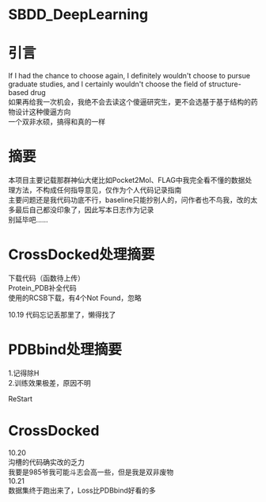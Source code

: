 # SBDD_DeepLearning
# 引言
If I had the chance to choose again, I definitely wouldn't choose to pursue graduate studies, and I certainly wouldn't choose the field of structure-based drug  
如果再给我一次机会，我绝不会去读这个傻逼研究生，更不会选基于基于结构的药物设计这种傻逼方向  
一个双非水硕，搞得和真的一样  
# 摘要
本项目主要记载那群神仙大佬比如Pocket2Mol、FLAG中我完全看不懂的数据处理方法，不构成任何指导意见，仅作为个人代码记录指南  
主要问题还是我代码功底不行，baseline只能抄别人的，问作者也不鸟我，改的太多最后自己都没印象了，因此写本日志作为记录  
别延毕吧……
# CrossDocked处理摘要
下载代码（函数待上传）  
Protein_PDB补全代码  
使用的RCSB下载，有4个Not Found，忽略

10.19 代码忘记丢那里了，懒得找了
# PDBbind处理摘要
1.记得除H  
2.训练效果极差，原因不明

ReStart
# CrossDocked

10.20  
沟槽的代码确实改的乏力  
我要是985爷我可能斗志会高一些，但是我是双非废物  
10.21  
数据集终于跑出来了，Loss比PDBbind好看的多  
